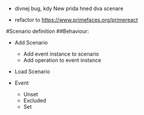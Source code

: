 - divnej bug, kdy New prida hned dva scenare

- refactor to https://www.primefaces.org/primereact

#Scenario definition
##Behaviour:
- Add Scenario
  - Add event instance to scenario
  - Add operation to event instance
- Load Scenario

- Event
  - Unset
  - Excluded
  - Set
